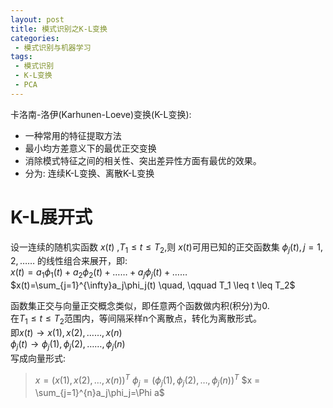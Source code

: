 ```yaml
---
layout: post
title: 模式识别之K-L变换
categories:
 - 模式识别与机器学习
tags:
 - 模式识别
 - K-L变换
 - PCA
---
```


卡洛南-洛伊(Karhunen-Loeve)变换(K-L变换): 
 
*  一种常用的特征提取方法
*  最小均方差意义下的最优正交变换
*  消除模式特征之间的相关性、突出差异性方面有最优的效果。
*  分为: 连续K-L变换、离散K-L变换

# K-L展开式


设一连续的随机实函数 $x(t)$ ,$T_1 \leq t \leq T_2$,则 $x(t)$可用已知的正交函数集 ${\phi_j(t),j=1,2,……}$ 的线性组合来展开，即:  
$x(t)=a_1\phi_1(t)+a_2\phi_2(t)+……+a_j\phi_j(t)+……$   
$x(t)=\sum_{j=1}^{\infty}a_j\phi_j(t) \quad, \qquad T_1 \leq t \leq T_2$  

函数集正交与向量正交概念类似，即任意两个函数做内积(积分)为0.  
在$T_1 \leq t \leq T_2$范围内，等间隔采样n个离散点，转化为离散形式。  
即$x(t)\rightarrow {x(1),x(2),……,x(n)}$  
$\phi_j(t)\rightarrow {\phi_j(1),\phi_j(2),……,\phi_j(n)}$  
写成向量形式:  
> $x = (x(1),x(2),…,x(n))^T$
> $\phi_j = (\phi_j(1),\phi_j(2),…,\phi_j(n))^T$
> $x = \sum_{j=1}^{n}a_j\phi_j=\Phi a$


















